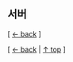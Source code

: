 ## 서버
[ [← back](https://github.com/cholnh/study-cs#-서버-) ]



[ [← back](https://github.com/cholnh/study-cs#-서버-) | [↑ top](https://github.com/cholnh/study-cs/blob/main/post/question/server/index.md#서버) ]